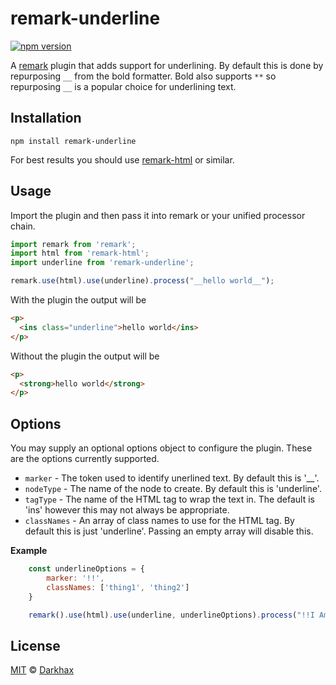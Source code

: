 # remark-underline

[![npm version](https://badge.fury.io/js/remark-underline.svg)](https://badge.fury.io/js/remark-underline)

A [remark](https://github.com/remarkjs/remark) plugin that adds support for underlining. By default this is done by repurposing `__` from the bold formatter. Bold also supports `**` so repurposing `__` is a popular choice for underlining text.

## Installation

```
npm install remark-underline
```

For best results you should use [remark-html](https://www.npmjs.com/package/remark-html) or similar.

## Usage

Import the plugin and then pass it into remark or your unified processor chain.

```js
import remark from 'remark';
import html from 'remark-html';
import underline from 'remark-underline';

remark.use(html).use(underline).process("__hello world__");
```

With the plugin the output will be 
```html
<p>
  <ins class="underline">hello world</ins>
</p>
```

Without the plugin the output will be 
```html
<p>
  <strong>hello world</strong>
</p>
```

## Options
You may supply an optional options object to configure the plugin. These are the options currently supported.

- `marker` - The token used to identify unerlined text. By default this is '__'.
- `nodeType` - The name of the node to create. By default this is 'underline'.
- `tagType` - The name of the HTML tag to wrap the text in. The default is 'ins' however this may not always be appropriate.
- `classNames` - An array of class names to use for the HTML tag. By default this is just 'underline'. Passing an empty array will disable this.

**Example**
```js
    const underlineOptions = {
        marker: '!!',
        classNames: ['thing1', 'thing2']
    }

    remark().use(html).use(underline, underlineOptions).process("!!I Am Underline!!");
```

## License

[MIT](https://github.com/Darkhax/remark-underline/blob/master/LICENSE) © [Darkhax](https://github.com/Darkhax)
